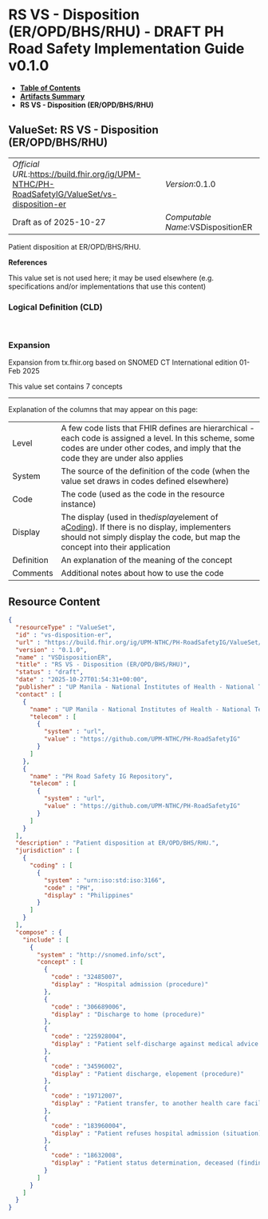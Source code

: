 # RS VS - Disposition (ER/OPD/BHS/RHU) - DRAFT PH Road Safety Implementation Guide v0.1.0

* [**Table of Contents**](toc.md)
* [**Artifacts Summary**](artifacts.md)
* **RS VS - Disposition (ER/OPD/BHS/RHU)**

## ValueSet: RS VS - Disposition (ER/OPD/BHS/RHU) 

| | |
| :--- | :--- |
| *Official URL*:https://build.fhir.org/ig/UPM-NTHC/PH-RoadSafetyIG/ValueSet/vs-disposition-er | *Version*:0.1.0 |
| Draft as of 2025-10-27 | *Computable Name*:VSDispositionER |

 
Patient disposition at ER/OPD/BHS/RHU. 

 **References** 

This value set is not used here; it may be used elsewhere (e.g. specifications and/or implementations that use this content)

### Logical Definition (CLD)

 

### Expansion

Expansion from tx.fhir.org based on SNOMED CT International edition 01-Feb 2025

This value set contains 7 concepts

-------

 Explanation of the columns that may appear on this page: 

| | |
| :--- | :--- |
| Level | A few code lists that FHIR defines are hierarchical - each code is assigned a level. In this scheme, some codes are under other codes, and imply that the code they are under also applies |
| System | The source of the definition of the code (when the value set draws in codes defined elsewhere) |
| Code | The code (used as the code in the resource instance) |
| Display | The display (used in the*display*element of a[Coding](http://hl7.org/fhir/R4/datatypes.html#Coding)). If there is no display, implementers should not simply display the code, but map the concept into their application |
| Definition | An explanation of the meaning of the concept |
| Comments | Additional notes about how to use the code |



## Resource Content

```json
{
  "resourceType" : "ValueSet",
  "id" : "vs-disposition-er",
  "url" : "https://build.fhir.org/ig/UPM-NTHC/PH-RoadSafetyIG/ValueSet/vs-disposition-er",
  "version" : "0.1.0",
  "name" : "VSDispositionER",
  "title" : "RS VS - Disposition (ER/OPD/BHS/RHU)",
  "status" : "draft",
  "date" : "2025-10-27T01:54:31+00:00",
  "publisher" : "UP Manila - National Institutes of Health - National Telehealth Center",
  "contact" : [
    {
      "name" : "UP Manila - National Institutes of Health - National Telehealth Center",
      "telecom" : [
        {
          "system" : "url",
          "value" : "https://github.com/UPM-NTHC/PH-RoadSafetyIG"
        }
      ]
    },
    {
      "name" : "PH Road Safety IG Repository",
      "telecom" : [
        {
          "system" : "url",
          "value" : "https://github.com/UPM-NTHC/PH-RoadSafetyIG"
        }
      ]
    }
  ],
  "description" : "Patient disposition at ER/OPD/BHS/RHU.",
  "jurisdiction" : [
    {
      "coding" : [
        {
          "system" : "urn:iso:std:iso:3166",
          "code" : "PH",
          "display" : "Philippines"
        }
      ]
    }
  ],
  "compose" : {
    "include" : [
      {
        "system" : "http://snomed.info/sct",
        "concept" : [
          {
            "code" : "32485007",
            "display" : "Hospital admission (procedure)"
          },
          {
            "code" : "306689006",
            "display" : "Discharge to home (procedure)"
          },
          {
            "code" : "225928004",
            "display" : "Patient self-discharge against medical advice (procedure)"
          },
          {
            "code" : "34596002",
            "display" : "Patient discharge, elopement (procedure)"
          },
          {
            "code" : "19712007",
            "display" : "Patient transfer, to another health care facility (procedure)"
          },
          {
            "code" : "183960004",
            "display" : "Patient refuses hospital admission (situation)"
          },
          {
            "code" : "18632008",
            "display" : "Patient status determination, deceased (finding)"
          }
        ]
      }
    ]
  }
}

```
